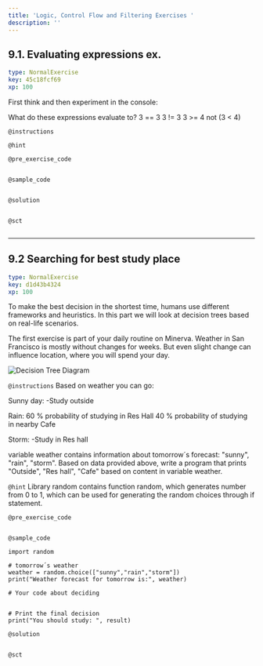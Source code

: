 ```yaml
---
title: 'Logic, Control Flow and Filtering Exercises '
description: ''
---
```


## 9.1. Evaluating expressions ex.

```yaml
type: NormalExercise
key: 45c18fcf69
xp: 100
```

First think and then experiment in the console: 

What do these expressions evaluate to?
3 == 3
3 != 3
3 >= 4
not (3 < 4)

`@instructions`


`@hint`


`@pre_exercise_code`
```{python}

```

`@sample_code`
```{python}

```

`@solution`
```{python}

```

`@sct`
```{python}

```

---

## 9.2 Searching for best study place

```yaml
type: NormalExercise
key: d1d43b4324
xp: 100
```

To make the best decision in the shortest time, humans use different frameworks and heuristics. In this part we will look at decision trees based on real-life scenarios.

The first exercise is part of your daily routine on Minerva. Weather in San Francisco is mostly without changes for weeks. But even slight change can influence location, where you will spend your day.

![Decision Tree Diagram](https://cdn1.imggmi.com/uploads/2019/5/29/9b85df14a25542f40bbdb39b04909127-full.png)

`@instructions`
Based on weather you can go:

Sunny day:
-Study outside

Rain:
60 % probability of studying in Res Hall
40 % probability of studying in nearby Cafe

Storm:
-Study in Res hall


variable
weather contains information about tomorrow´s forecast: "sunny", "rain", "storm". Based on data provided above, write a program that prints "Outside", "Res hall", "Cafe" based on content in variable weather.

`@hint`
Library random contains function random, which generates number from 0 to 1, which can be used for generating the random choices through if statement.

`@pre_exercise_code`
```{python}

```

`@sample_code`
```{python}
import random

# tomorrow´s weather
weather = random.choice(["sunny","rain","storm"])
print("Weather forecast for tomorrow is:", weather)

# Your code about deciding


# Print the final decision
print("You should study: ", result)

```

`@solution`
```{python}

```

`@sct`
```{python}

```
